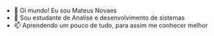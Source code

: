 - 👋 Oi mundo! Eu sou Mateus Novaes
- 🌱 Sou estudante de Analise e  desenvolvimento de sistemas
- 📫 Aprendendo um pouco de tudo, para assim me conhecer melhor


